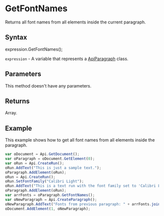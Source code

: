 # GetFontNames

Returns all font names from all elements inside the current paragraph.

## Syntax

expression.GetFontNames();

`expression` - A variable that represents a [ApiParagraph](../ApiParagraph.md) class.

## Parameters

This method doesn't have any parameters.

## Returns

Array.<string>

## Example

This example shows how to get all font names from all elements inside the paragraph.

```javascript
var oDocument = Api.GetDocument();
var oParagraph = oDocument.GetElement(0);
var oRun = Api.CreateRun();
oRun.AddText("This is just a sample text.");
oParagraph.AddElement(oRun);
oRun = Api.CreateRun();
oRun.SetFontFamily("Calibri Light");
oRun.AddText("This is a text run with the font family set to 'Calibri Light'.");
oParagraph.AddElement(oRun);
var arrFonts = oParagraph.GetFontNames();
var oNewParagraph = Api.CreateParagraph();
oNewParagraph.AddText("Fonts from previous paragraph: " + arrFonts.join(", "));
oDocument.AddElement(1, oNewParagraph);



```
